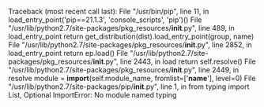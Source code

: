 Traceback (most recent call last):
  File "/usr/bin/pip", line 11, in <module>
    load_entry_point('pip==21.1.3', 'console_scripts', 'pip')()
  File "/usr/lib/python2.7/site-packages/pkg_resources/__init__.py", line 489, in load_entry_point
    return get_distribution(dist).load_entry_point(group, name)
  File "/usr/lib/python2.7/site-packages/pkg_resources/__init__.py", line 2852, in load_entry_point
    return ep.load()
  File "/usr/lib/python2.7/site-packages/pkg_resources/__init__.py", line 2443, in load
    return self.resolve()
  File "/usr/lib/python2.7/site-packages/pkg_resources/__init__.py", line 2449, in resolve
    module = __import__(self.module_name, fromlist=['__name__'], level=0)
  File "/usr/lib/python2.7/site-packages/pip/__init__.py", line 1, in <module>
    from typing import List, Optional
ImportError: No module named typing
